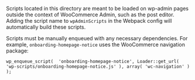 Scripts located in this directory are meant to be loaded on wp-admin pages outside the context of WooCommerce Admin, such as the post editor. Adding the script name to `wpAdminScripts` in the Webpack config will automatically build these scripts.

Scripts must be manually enqueued with any necessary dependencies. For example, `onboarding-homepage-notice` uses the WooCommerce navigation package:

`wp_enqueue_script(  'onboarding-homepage-notice', Loader::get_url( 'wp-scripts/onboarding-homepage-notice.js' ), array( 'wc-navigation' ) );`